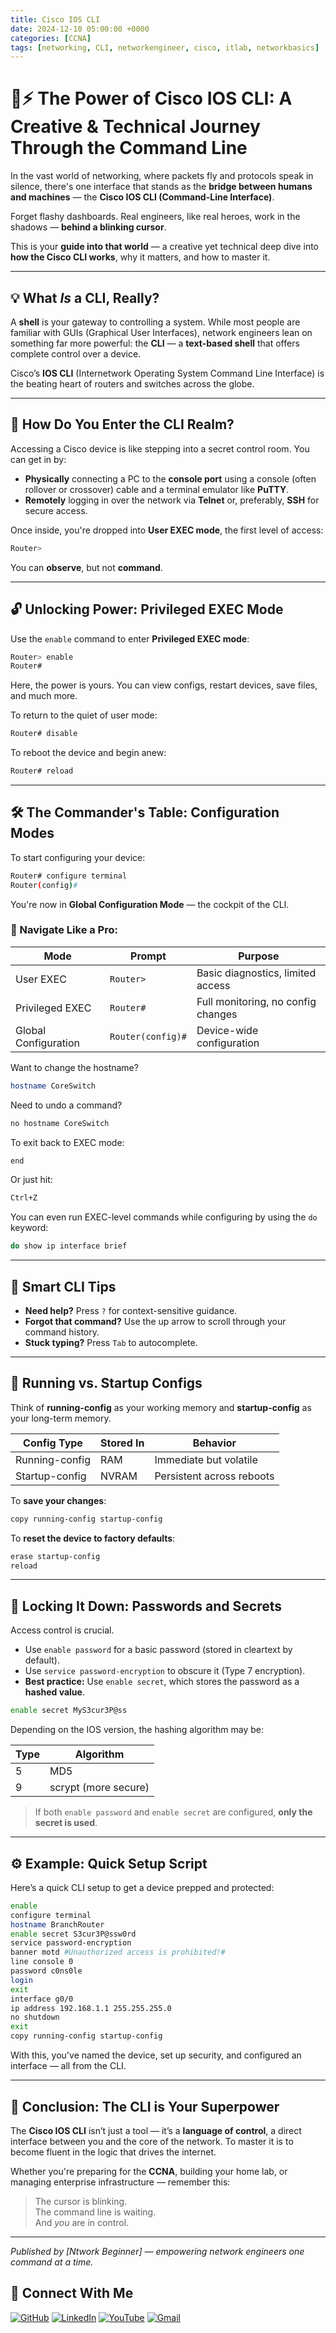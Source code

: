 ```yaml
---
title: Cisco IOS CLI
date: 2024-12-10 05:00:00 +0000
categories: [CCNA]
tags: [networking, CLI, networkengineer, cisco, itlab, networkbasics]
---
```


# 🧠⚡️ The Power of Cisco IOS CLI: A Creative & Technical Journey Through the Command Line

In the vast world of networking, where packets fly and protocols speak in silence, there's one interface that stands as the **bridge between humans and machines** — the **Cisco IOS CLI (Command-Line Interface)**.

Forget flashy dashboards. Real engineers, like real heroes, work in the shadows — **behind a blinking cursor**.

This is your **guide into that world** — a creative yet technical deep dive into **how the Cisco CLI works**, why it matters, and how to master it.

---

## 💡 What *Is* a CLI, Really?

A **shell** is your gateway to controlling a system. While most people are familiar with GUIs (Graphical User Interfaces), network engineers lean on something far more powerful: the **CLI** — a **text-based shell** that offers complete control over a device.

Cisco’s **IOS CLI** (Internetwork Operating System Command Line Interface) is the beating heart of routers and switches across the globe.

---

## 🔌 How Do You Enter the CLI Realm?

Accessing a Cisco device is like stepping into a secret control room. You can get in by:

- **Physically** connecting a PC to the **console port** using a console (often rollover or crossover) cable and a terminal emulator like **PuTTY**.
- **Remotely** logging in over the network via **Telnet** or, preferably, **SSH** for secure access.

Once inside, you're dropped into **User EXEC mode**, the first level of access:

```bash
Router>
```


You can **observe**, but not **command**.

---

## 🔓 Unlocking Power: Privileged EXEC Mode

Use the `enable` command to enter **Privileged EXEC mode**:

```bash
Router> enable
Router#
```


Here, the power is yours. You can view configs, restart devices, save files, and much more.

To return to the quiet of user mode:

```bash
Router# disable
```


To reboot the device and begin anew:

```bash
Router# reload
```


---

## 🛠️ The Commander's Table: Configuration Modes

To start configuring your device:

```bash
Router# configure terminal
Router(config)#
```


You're now in **Global Configuration Mode** — the cockpit of the CLI.

### 🧭 Navigate Like a Pro:

| Mode                  | Prompt            | Purpose                            |
|-----------------------|-------------------|------------------------------------|
| User EXEC             | `Router>`         | Basic diagnostics, limited access  |
| Privileged EXEC       | `Router#`         | Full monitoring, no config changes |
| Global Configuration  | `Router(config)#` | Device-wide configuration          |

Want to change the hostname?

```bash
hostname CoreSwitch
```


Need to undo a command?

```bash
no hostname CoreSwitch
```


To exit back to EXEC mode:

```bash
end
```


Or just hit:

```bash
Ctrl+Z
```

You can even run EXEC-level commands while configuring by using the `do` keyword:


```bash
do show ip interface brief
```


---

## 🧠 Smart CLI Tips

- **Need help?** Press `?` for context-sensitive guidance.
- **Forgot that command?** Use the up arrow to scroll through your command history.
- **Stuck typing?** Press `Tab` to autocomplete.

---

## 💾 Running vs. Startup Configs

Think of **running-config** as your working memory and **startup-config** as your long-term memory.

| Config Type      | Stored In | Behavior                        |
|------------------|-----------|---------------------------------|
| Running-config   | RAM       | Immediate but volatile          |
| Startup-config   | NVRAM     | Persistent across reboots       |

To **save your changes**:

```bash
copy running-config startup-config
```


To **reset the device to factory defaults**:

```bash
erase startup-config
reload
```


---

## 🔐 Locking It Down: Passwords and Secrets

Access control is crucial.

- Use `enable password` for a basic password (stored in cleartext by default).
- Use `service password-encryption` to obscure it (Type 7 encryption).
- **Best practice:** Use `enable secret`, which stores the password as a **hashed value**.

```bash
enable secret MyS3cur3P@ss
```


Depending on the IOS version, the hashing algorithm may be:

| Type | Algorithm   |
|------|-------------|
| 5    | MD5         |
| 9    | scrypt (more secure) |

> If both `enable password` and `enable secret` are configured, **only the secret is used**.

---

## ⚙️ Example: Quick Setup Script

Here’s a quick CLI setup to get a device prepped and protected:


```bash
enable
configure terminal
hostname BranchRouter
enable secret S3cur3P@ssw0rd
service password-encryption
banner motd #Unauthorized access is prohibited!#
line console 0
password c0ns0le
login
exit
interface g0/0
ip address 192.168.1.1 255.255.255.0
no shutdown
exit
copy running-config startup-config
```


With this, you've named the device, set up security, and configured an interface — all from the CLI.

---

## 🎯 Conclusion: The CLI is Your Superpower

The **Cisco IOS CLI** isn’t just a tool — it’s a **language of control**, a direct interface between you and the core of the network. To master it is to become fluent in the logic that drives the internet.

Whether you're preparing for the **CCNA**, building your home lab, or managing enterprise infrastructure — remember this:

> The cursor is blinking.  
> The command line is waiting.  
> And *you* are in control.

---

*Published by [Ntwork Beginner] — empowering network engineers one command at a time.*

## 🙌 Connect With Me

[![GitHub](https://img.shields.io/badge/GitHub-Profile-black?style=for-the-badge&logo=github)](https://github.com/Ntwork-Beginner)
[![LinkedIn](https://img.shields.io/badge/LinkedIn-Connect-blue?style=for-the-badge&logo=linkedin)](https://www.linkedin.com/in/ntworkbeginner/)
[![YouTube](https://img.shields.io/badge/YouTube-Subscribe-red?style=for-the-badge&logo=youtube)](https://www.youtube.com/@Ntwork_Beginner)
[![Gmail](https://img.shields.io/badge/Gmail-Mail-red?style=for-the-badge&logo=gmail)](mailto:your.bittudhillon011@gmail.com)
